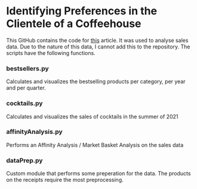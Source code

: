 # Identifying Preferences in the Clientele of a Coffeehouse

This GitHub contains the code for [this](https://tomkral.nl/projects/Coffee/coffee.html) article. It was used to analyse sales data. Due to the nature of this data, I cannot add this to the repository. The scripts have the following functions.

### bestsellers.py
Calculates and visualizes the bestselling products per category, per year and per quarter.

### cocktails.py
Calculates and visualizes the sales of cocktails in the summer of 2021

### affinityAnalysis.py
Performs an Affinity Analysis / Market Basket Analysis on the sales data

### dataPrep.py
Custom module that performs some preperation for the data. The products on the receipts require the most preprocessing.